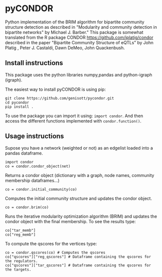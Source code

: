 # pyCONDOR
Python implementation of the BRIM algorithm for bipartite community structure detection as described in "Modularity and community detection in bipartite networks" by Michael J. Barber." This package is somewhat translated from the R package CONDOR https://github.com/jplatig/condor described in the paper "Bipartite Community Structure of eQTLs" by John Platig , Peter J. Castaldi, Dawn DeMeo, John Quackenbush.

## Install instructions
This package uses the python libraries numpy,pandas and python-igraph (igraph).

The easiest way to install pyCONDOR is using pip:
```
git clone https://github.com/genisott/pycondor.git
cd pycondor
pip install .
```
To use the package you can import it using: ```import condor```. And then access the different functions implemented with ```condor.function()```.


## Usage instructions
Supose you have a network (weighted or not) as an edgelist loaded into a pandas dataframe.
```
import condor
co = condor.condor_object(net)
```
Returns a condor object (dictionary with a graph, node names, community membership dataframes...)
```
co = condor.initial_community(co)
```
Computes the initial community structure and updates the condor object.
```
co = condor.brim(co)
```
Runs the iterative modularity optimization algorithm (BRIM) and updates the condor object with the final membership.
To see the results type:
```
co["tar_memb"]
co["reg_memb"]
```
To compute the qscores for the vertices type:
```
co = condor.qscores(co) # Computes the qscores
co["qscores"]["reg_qscores"] # Dataframe containing the qscores for the regulators.
co["qscores"]["tar_qscores"] # Dataframe containing the qscores for the targets.
```
